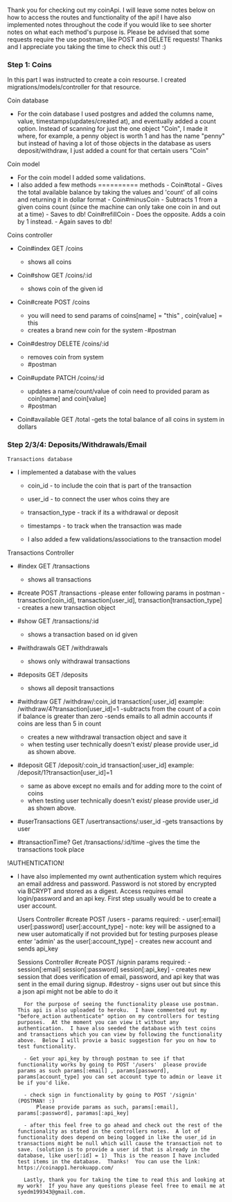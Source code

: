 
Thank you for checking out my coinApi.  I will leave some notes below on how to access the routes and functionality of the api!  I have also implemented notes throughout the code if you would like to see shorter notes on what each method's purpose is.  Please be advised that some requests require the use postman, like POST and DELETE requests!  Thanks and I appreciate you taking the time to check this out! :)

### Step 1: Coins

In this part I was instructed to create a coin resourse.  I created migrations/models/controller for that resource.  

Coin database 

- For the coin database I used postgres and added the columns name, value, timestamps(updates/created at), and eventually added a count option.  Instead of scanning for just the one object "Coin", I made it where, for example,
     a penny object is worth 1 and has the name "penny" 
     but instead of having a lot of those objects in the database as users deposit/withdraw, I just added a count for that certain users "Coin"
 
Coin model

- For the coin model I added some validations.
- I also added a few methods
==========
    methods
        - Coin#total
            - Gives the total available balance by taking the values and 'count' of all coins and returning it in dollar format
        - Coin#minusCoin
            - Subtracts 1 from a given coins count (since the machine can only take one coin in and out at a time)
            - Saves to db!
        Coin#refillCoin
            - Does the opposite.  Adds a coin by 1 instead.
            - Again saves to db!

Coins controller

- Coin#index  GET /coins
    - shows all coins

- Coin#show  GET /coins/:id
    - shows coin of the given id

- Coin#create  POST /coins 
    - you will need to send params of coins[name] = "this" , coin[value] = this
    - creates a brand new coin for the system
     -#postman

- Coin#destroy DELETE /coins/:id
    - removes coin from system 
    - #postman

- Coin#update PATCH /coins/:id
    - updates a name/count/value of coin need to provided param as coin[name] and coin[value]
    - #postman

- Coin#available GET /total
    -gets the total balance of all coins in system in dollars




### Step 2/3/4: Deposits/Withdrawals/Email

    Transactions database

- I implemented a database with the values 
    - coin_id - to include the coin that is part of the transaction
    - user_id - to connect the user whos coins they are
    - transaction_type - track if its a withdrawal or deposit
    - timestamps - to track when the transaction was made 

    - I also added a few validations/associations to the transaction model
    
 Transactions Controller 

- #index  GET /transactions
    - shows all transactions

- #create POST /transactions
     -please enter following params in postman 
        - transaction[coin_id], transaction[user_id], transaction[transaction_type]
        - creates a new transaction object 

- #show GET /transactions/:id
     - shows a transaction based on id given

- #withdrawals GET /withdrawals
    - shows only withdrawal transactions

- #deposits GET /deposits
    - shows all deposit transactions

- #withdraw GET /withdraw/:coin_id    transaction[:user_id] example: /withdraw/4?transaction[user_id]=1
    -subtracts from the count of a coin if balance is greater than zero 
    -sends emails to all admin accounts if coins are less than 5 in count
    - creates a new withdrawal transaction object and save it 
   - when testing user technically doesn't exist/  please provide user_id as shown above. 

- #deposit GET /deposit/:coin_id   transaction[:user_id] example: /deposit/1?transaction[user_id]=1
    - same as above except no emails and for adding more to the coint of coins 
    - when testing user technically doesn't exist/  please provide user_id as shown above. 

- #userTransactions GET /usertransactions/:user_id
    -gets transactions by user

- #transactionTime? Get /transactions/:id/time
    -gives the time the transactions took place 


!AUTHENTICATION!

- I have also implemented my ownt authentication system which requires an email address and password.  Password is not stored by encrypted via BCRYPT and stored as a digest.  Access requires email login/password and an api key.  First step usually would be to create a user account.

    Users Controller 
        #create POST /users
            - params required:
                - user[:email] user[:password] user[:account_type] 
                    - note: key will be assigned to a new user automatically if not provided
                    but for testing purposes please enter 'admin' as the user[:account_type]
                    - creates new account and sends api_key
    
    Sessions Controller
        #create POST /signin 
            params required:
                - session[:email] session[:password] session[:api_key]
            - creates new session that does verification of email, password, and api key that was sent in the email during signup.
        #destroy
            - signs user out but since this a json api might not be able to do it
        
        For the purpose of seeing the functionality please use postman.  This api is also uploaded to heroku.  I have commented out my "before_action authenticate" option on my controllers for testing purposes.  At the moment you can view it without any authentication.  I have also seeded the database with test coins and transactions which you can view by following the functionality above.  Below I will provie a basic suggestion for you on how to test functionality.  

        - Get your api_key by through postman to see if that functionality works by going to POST '/users'  please provide params as such params[:email] , params[password], params[account_type] you can set account type to admin or leave it be if you'd like.  
            
        - check sign in functionality by going to POST '/signin'  (POSTMAN! :)
            Please provide params as such, params[:email], params[:password], paramas[:api_key]

        - after this feel free to go ahead and check out the rest of the functionality as stated in the controllers notes.  A lot of functionality does depend on being logged in like the user_id in transactions might be null which will cause the transaction not to save. (solution is to provide a user id that is already in the database, like user[:id] = 1)  This is the reason I have included test items in the database.  Thanks!  You can use the link: https://coinapp1.herokuapp.com/ 

        Lastly, thank you for taking the time to read this and looking at my work!  If you have any questions please feel free to email me at syedm199343@gmail.com.  











